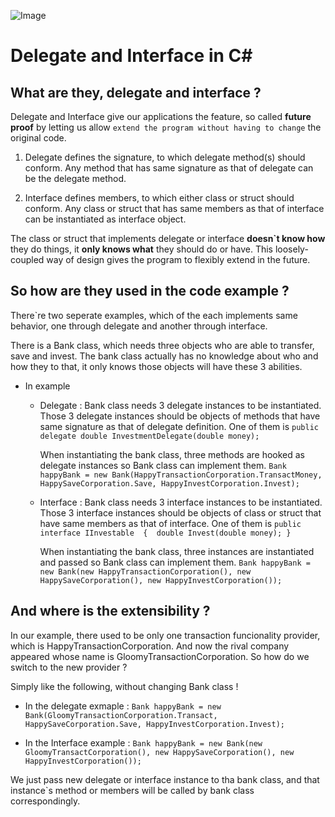 ![Image](https://github.com/RobinKim-SWEngineer/Images-for-document/blob/master/rsz_successfulprogrammer.jpg)

# Delegate and Interface in C#

## What are they, delegate and interface ?

Delegate and Interface give our applications the feature, so called **future proof** by letting us allow `extend the program without having to change` the original code. 

1. Delegate defines the signature, to which delegate method(s) should conform. Any method that has same signature as that of delegate can be the delegate method.

2. Interface defines members, to which either class or struct should conform. Any class  or struct that has same members as that of interface can be instantiated as interface object.

The class or struct that implements delegate or interface **doesn`t know how** they do things, it **only knows what** they should do or have. This loosely-coupled way of design gives the program to flexibly extend in the future.  

## So how are they used in the code example ?

There`re two seperate examples, which of the each implements same behavior, one through delegate and another through interface. 

There is a Bank class, which needs three objects who are able to transfer, save and invest. The bank class actually has no knowledge about who and how they to that, it only knows those objects will have these 3 abilities.

- In example
  - Delegate : Bank class needs 3 delegate instances to be instantiated. Those 3 delegate instances should be objects of methods that have same signature as that of delegate definition. One of them is
    `public delegate double InvestmentDelegate(double money);`
  
    When instantiating the bank class, three methods are hooked as delegate instances so Bank class can implement them.
    `Bank happyBank = new Bank(HappyTransactionCorporation.TransactMoney, HappySaveCorporation.Save, HappyInvestCorporation.Invest);`
    
  - Interface : Bank class needs 3 interface instances to be instantiated. Those 3 interface instances should be objects of class or struct that have same members as that of interface. One of them is
    `public interface IInvestable 
    { 
        double Invest(double money);
    }`
  
    When instantiating the bank class, three instances are instantiated and passed so Bank class can implement them.
    `Bank happyBank = new Bank(new HappyTransactionCorporation(), new HappySaveCorporation(), new HappyInvestCorporation());`

## And where is the extensibility ?
In our example, there used to be only one transaction funcionality provider, which is HappyTransactionCorporation. And now the rival company appeared whose name is GloomyTransactionCorporation. So how do we switch to the new provider ?

Simply like the following, without changing Bank class !
- In the delegate exmaple : 
`Bank happyBank = new Bank(GloomyTransactionCorporation.Transact, HappySaveCorporation.Save, HappyInvestCorporation.Invest);`

- In the Interface example :
`Bank happyBank = new Bank(new GloomyTransactCorporation(), new HappySaveCorporation(), new HappyInvestCorporation());`

We just pass new delegate or interface instance to tha bank class, and that instance`s method or members will be called by bank class correspondingly.



